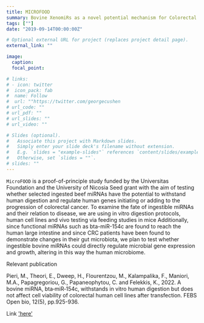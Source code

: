 ```yaml
---
title: MICROFOOD
summary: Bovine XenomiRs as a novel potential mechanism for Colorectal Cancer (CRC) initiation and progression 
tags: [""]
date: "2019-09-14T00:00:00Z"

# Optional external URL for project (replaces project detail page).
external_link: ""

image:
  caption: 
  focal_point: 

# links:
# - icon: twitter
#  icon_pack: fab
#  name: Follow
#  url: ""https://twitter.com/georgecushen
# url_code: ""
# url_pdf: ""
# url_slides: ""
# url_video: ""

# Slides (optional).
#   Associate this project with Markdown slides.
#   Simply enter your slide deck's filename without extension.
#   E.g. `slides = "example-slides"` references `content/slides/example-slides.md`.
#   Otherwise, set `slides = ""`.
# slides: ""
---
```


`MicroFOOD` is a proof-of-principle study funded by the Universitas Foundation and the University of Nicosia Seed grant with the aim of testing whether selected ingested beef miRNAs have the potential to withstand human digestion and regulate human genes initiating or adding to the progression of colorectal cancer. 
To examine the fate of ingestible miRNAs and their relation to disease, we are using in vitro digestion protocols, human cell lines and vivo testing via feeding studies in mice 
Additionally, since functional miRNAs such as bta-miR-154c are found to reach the human large intestine and since CRC patients have been found to demonstrate changes in their gut microbiota, we plan to test whether ingestible bovine miRNAs could directly regulate microbial gene expression and growth, altering in this way the human microbiome.

Relevant publication

Pieri, M., Theori, E., Dweep, H., Flourentzou, M., Kalampalika, F., Maniori, M.A., Papagregoriou, G., Papaneophytou, C. and Felekkis, K., 2022. A bovine miRNA, bta‐miR‐154c, withstands in vitro human digestion but does not affect cell viability of colorectal human cell lines after transfection. FEBS Open bio, 12(5), pp.925-936.

Link ['here'](https://febs.onlinelibrary.wiley.com/doi/full/10.1002/2211-5463.13402)